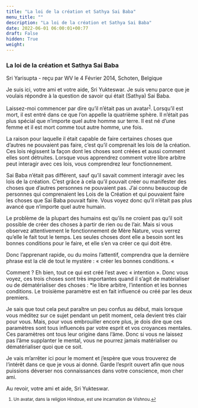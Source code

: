 ```yaml
---
title: "La loi de la création et Sathya Sai Baba"
menu_title: ""
description: "La loi de la création et Sathya Sai Baba"
date: 2022-06-01 06:00:01+00:77
draft: False
hidden: True
weight:
---
```

### La loi de la création et Sathya Sai Baba

Sri Yarisupta - reçu par WV le 4 Février 2014, Schoten, Belgique

Je suis ici, votre ami et votre aide, Sri Yukteswar. Je suis venu parce que je voulais répondre à la question de savoir qui était (Sathya) Sai Baba.

Laissez-moi commencer par dire qu’il n’était pas un avatar<sup id=”a1”>[1](#f1)</sup>. Lorsqu’il est mort, il est entré dans ce que l’on appelle la quatrième sphère. Il n’était pas plus spécial que n’importe quel autre homme sur terre. Il est né d’une femme et il est mort comme tout autre homme, une fois.

La raison pour laquelle il était capable de faire certaines choses que d’autres ne pouvaient pas faire, c’est qu’il comprenait les lois de la création. Ces lois régissent la façon dont les choses sont créées et aussi comment elles sont détruites. Lorsque vous apprendrez comment votre libre arbitre peut interagir avec ces lois, vous comprendrez leur fonctionnement.

Sai Baba n’était pas différent, sauf qu’il savait comment interagir avec les lois de la création. C’est grâce à cela qu’il pouvait créer ou manifester des choses que d’autres personnes ne pouvaient pas. J’ai connu beaucoup de personnes qui comprenaient les Lois de la Création et qui pouvaient faire les choses que Sai Baba pouvait faire. Vous voyez donc qu’il n’était pas plus avancé que n’importe quel autre humain.

Le problème de la plupart des humains est qu’ils ne croient pas qu’il soit possible de créer des choses à partir de rien ou de l’air. Mais si vous observez attentivement le fonctionnement de Mère Nature, vous verrez qu’elle le fait tout le temps. Les seules choses dont elle a besoin sont les bonnes conditions pour le faire, et elle s’en va créer ce qui doit être.

Donc l’apprenant rapide, ou du moins l’attentif, comprendra que la dernière phrase est la clé de tout le mystère : « créer les bonnes conditions. « 

Comment ? Eh bien, tout ce qui est créé l’est avec « intention ». Donc vous voyez, ces trois choses sont très importantes quand il s’agit de matérialiser ou de dématérialiser des choses : *le libre arbitre, l’intention et les bonnes conditions. Le troisième paramètre est en fait influencé ou créé par les deux premiers.

Je sais que tout cela peut paraître un peu confus au début, mais lorsque vous méditez sur ce sujet pendant un petit moment, cela devient très clair pour vous. Mais, pour vous embrouiller encore plus, je dois dire que ces paramètres sont tous influencés par votre esprit et vos croyances mentales. Ces paramètres ont tous leur origine dans l’âme. Donc si vous ne laissez pas l’âme supplanter le mental, vous ne pourrez jamais matérialiser ou dématérialiser quoi que ce soit.

Je vais m’arrêter ici pour le moment et j’espère que vous trouverez de l’intérêt dans ce que je vous ai donné. Garde l’esprit ouvert afin que nous puissions déverser nos connaissances dans votre conscience, mon cher ami.

Au revoir, votre ami et aide, Sri Yukteswar.

<small>

   1. <large id=”f1”>Un avatar, dans la religion Hindoue, est une incarnation de Vishnou.[↩](#a1) 







